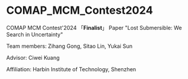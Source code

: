 # COMAP_MCM_Contest2024
COMAP MCM Contest'2024 「**Finalist**」 Paper "Lost Submersible: We Search in Uncertainty"

Team members: Zihang Gong, Sitao Lin, Yukai Sun

Advisor: Ciwei Kuang

Affiliation: Harbin Institute of Technology, Shenzhen
